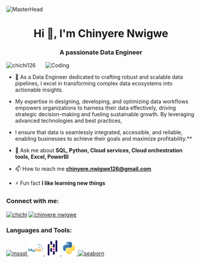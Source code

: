 ![MasterHead](https://media.tenor.com/lvLaG5hPCncAAAAd/data-analysis.gif)
<h1 align="center">Hi 👋, I'm Chinyere Nwigwe</h1>
<h3 align="center">A passionate Data Engineer</h3>
<img align="right" alt="Coding" width="400" src="https://media.tenor.com/cX92mi1p-NYAAAAd/coding-anime.gif">

<p align="left"> <img src="https://komarev.com/ghpvc/?username=chichi126&label=Profile%20views&color=0e75b6&style=flat" alt="chichi126" /> </p>


- 👯 As a Data Engineer dedicated to crafting robust and scalable data pipelines, I excel in transforming complex data ecosystems into actionable insights.
- My expertise in designing, developing, and optimizing data workflows empowers organizations to harness their data effectively, driving strategic decision-making and fueling sustainable growth. By leveraging advanced technologies and best practices,
- I ensure that data is seamlessly integrated, accessible, and reliable, enabling businesses to achieve their goals and maximize profitability.**

- 💬 Ask me about **SQL, Python, Cloud services, Cloud orchestration tools, Excel, PowerBI**

- 📫 How to reach me **chinyere.nwigwe126@gmail.com**

- ⚡ Fun fact **I like learning new things**

<h3 align="left">Connect with me:</h3>
<p align="left">
<a href="https://twitter.com/chichi" target="blank"><img align="center" src="https://raw.githubusercontent.com/rahuldkjain/github-profile-readme-generator/master/src/images/icons/Social/twitter.svg" alt="chichi" height="30" width="40" /></a>
<a href="https://linkedin.com/in/chinyere nwigwe" target="blank"><img align="center" src="https://raw.githubusercontent.com/rahuldkjain/github-profile-readme-generator/master/src/images/icons/Social/linked-in-alt.svg" alt="chinyere nwigwe" height="30" width="40" /></a>
</p>

<h3 align="left">Languages and Tools:</h3>
<p align="left"> <a href="https://www.microsoft.com/en-us/sql-server" target="_blank" rel="noreferrer"> <img src="https://www.svgrepo.com/show/303229/microsoft-sql-server-logo.svg" alt="mssql" width="40" height="40"/> </a> <a href="https://www.mysql.com/" target="_blank" rel="noreferrer"> <img src="https://raw.githubusercontent.com/devicons/devicon/master/icons/mysql/mysql-original-wordmark.svg" alt="mysql" width="40" height="40"/> </a> <a href="https://pandas.pydata.org/" target="_blank" rel="noreferrer"> <img src="https://raw.githubusercontent.com/devicons/devicon/2ae2a900d2f041da66e950e4d48052658d850630/icons/pandas/pandas-original.svg" alt="pandas" width="40" height="40"/> </a> <a href="https://www.python.org" target="_blank" rel="noreferrer"> <img src="https://raw.githubusercontent.com/devicons/devicon/master/icons/python/python-original.svg" alt="python" width="40" height="40"/> </a> <a href="https://seaborn.pydata.org/" target="_blank" rel="noreferrer"> <img src="https://seaborn.pydata.org/_images/logo-mark-lightbg.svg" alt="seaborn" width="40" height="40"/> </a> </p>

